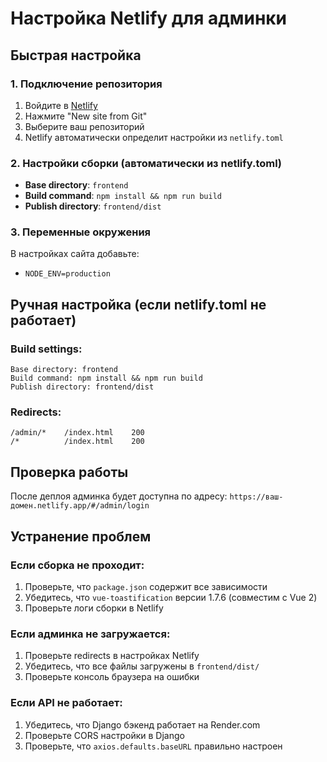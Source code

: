 # Настройка Netlify для админки

## Быстрая настройка

### 1. Подключение репозитория
1. Войдите в [Netlify](https://netlify.com)
2. Нажмите "New site from Git"
3. Выберите ваш репозиторий
4. Netlify автоматически определит настройки из `netlify.toml`

### 2. Настройки сборки (автоматически из netlify.toml)
- **Base directory**: `frontend`
- **Build command**: `npm install && npm run build`
- **Publish directory**: `frontend/dist`

### 3. Переменные окружения
В настройках сайта добавьте:
- `NODE_ENV=production`

## Ручная настройка (если netlify.toml не работает)

### Build settings:
```
Base directory: frontend
Build command: npm install && npm run build
Publish directory: frontend/dist
```

### Redirects:
```
/admin/*    /index.html    200
/*          /index.html    200
```

## Проверка работы

После деплоя админка будет доступна по адресу:
`https://ваш-домен.netlify.app/#/admin/login`

## Устранение проблем

### Если сборка не проходит:
1. Проверьте, что `package.json` содержит все зависимости
2. Убедитесь, что `vue-toastification` версии 1.7.6 (совместим с Vue 2)
3. Проверьте логи сборки в Netlify

### Если админка не загружается:
1. Проверьте redirects в настройках Netlify
2. Убедитесь, что все файлы загружены в `frontend/dist/`
3. Проверьте консоль браузера на ошибки

### Если API не работает:
1. Убедитесь, что Django бэкенд работает на Render.com
2. Проверьте CORS настройки в Django
3. Проверьте, что `axios.defaults.baseURL` правильно настроен
